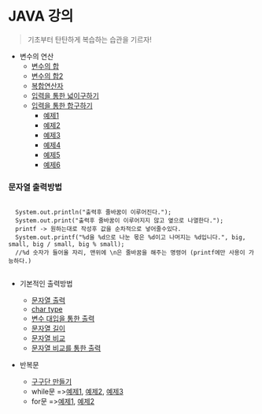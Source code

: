 # JAVA 강의
>기초부터 탄탄하게
>복습하는 습관을 기르자!

* 변수의 연산
  - [변수의 합](0518/Add.java)
  - [변수의 합2](0518/Add2.java)
  - [복합연산자](0519/InDec.java)
  - [입력을 통한 넓이구하기](0518/CircleArea.java)
  - [입력을 통한 합구하기](0519/prc4.java)
    + [예제1](0518/Ex.java)
    + [예제2](0518/Ex1.java)
    + [예제3](0518/Ex2.java)
    + [예제4](0518/Ex3.java)
    + [예제5](0518/Ex5.java)
    + [예제6](0518/Ex6.java)


### 문자열 출력방법

  <pre><code>
  System.out.println("출력후 줄바꿈이 이루어진다.");
  System.out.print("출력후 줄바꿈이 이루어지지 않고 옆으로 나열한다.");
  printf -> 원하는대로 작성후 값을 순차적으로 넣어줄수있다.
  System.out.printf("%d을 %d으로 나눈 몫은 %d이고 나머지는 %d입니다.", big, small, big / small, big % small);
  //%d 숫자가 들어올 자리, 맨위에 \n은 줄바꿈을 해주는 명령어 (printf에만 사용이 가능하다.)
  </code></pre>

* 기본적인 출력방법
  - [문자열 출력](0518/Hello.java)
  - [char type](0519/CharType.java)
  - [변수 대입을 통한 출력](0520/TestString.java)
  - [문자열 길이](0520/TestString2.java)
  - [문자열 비교](0520/StringEquals.java)
  - [문자열 비교를 통한 출력](0520/Umbrella.java)

* 반복문
  - [구구단 만들기](0523/Gugudan2.java)
  - while문 =>[예제1](0523/Loop1.java), [예제2](0523/Loop2.java), [예제3](0523/Loop3.java)
  - for문 =>[예제1](0523/LoopFor1.java), [예제2](0523/LoopFor2.java)



